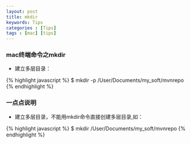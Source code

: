 ```yaml
---
layout: post
title: mkdir
keywords: Tips
categories : [Tips]
tags : [mac] [tips]
---
```

### mac终端命令之mkdir

* 建立多层目录：

{% highlight javascript %}
$ mkdir -p /User/Documents/my_soft/mvnrepo
{% endhighlight %}
 
### 一点点说明

* 建立多层目录，不能用mkdir命令直接创建多层目录,如：

{% highlight javascript %}
$ mkdir /User/Documents/my_soft/mvnrepo
{% endhighlight %}